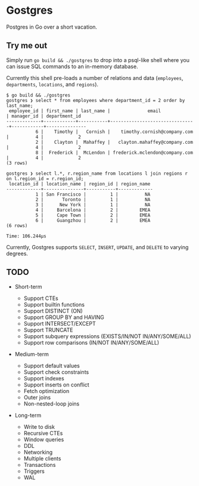 # Gostgres

Postgres in Go over a short vacation.

## Try me out

Simply run `go build && ./gostgres` to drop into a psql-like shell where you can issue SQL commands to an in-memory database.

Currently this shell pre-loads a number of relations and data (`employees`, `departments`, `locations`, and `regions`).

```
$ go build && ./gostgres
gostgres ❯ select * from employees where department_id = 2 order by last_name;
 employee_id | first_name | last_name |              email             | manager_id | department_id
-------------+------------+-----------+--------------------------------+------------+---------------
           6 |    Timothy |   Cornish |    timothy.cornish@company.com |          4 |             2
           2 |    Clayton |  Mahaffey |   clayton.mahaffey@company.com |          4 |             2
           8 |  Frederick |  McLendon | frederick.mclendon@company.com |          4 |             2
(3 rows)

gostgres ❯ select l.*, r.region_name from locations l join regions r on l.region_id = r.region_id;
 location_id | location_name | region_id | region_name
-------------+---------------+-----------+-------------
           1 | San Francisco |         1 |          NA
           2 |       Toronto |         1 |          NA
           3 |      New York |         1 |          NA
           4 |     Barcelona |         2 |        EMEA
           5 |     Cape Town |         2 |        EMEA
           6 |     Guangzhou |         2 |        EMEA
(6 rows)

Time: 106.244µs
```

Currently, Gostgres supports `SELECT`, `INSERT`, `UPDATE`, and `DELETE` to varying degrees.

## TODO

- Short-term
    - Support CTEs
    - Support builtin functions
    - Support DISTINCT (ON)
    - Support GROUP BY and HAVING
    - Support INTERSECT/EXCEPT
    - Support TRUNCATE
    - Support subquery expressions (EXISTS/IN/NOT IN/ANY/SOME/ALL)
    - Support row comparisons (IN/NOT IN/ANY/SOME/ALL)

- Medium-term
    - Support default values
    - Support check constraints
    - Support indexes
    - Support inserts on conflict
    - Fetch optimization
    - Outer joins
    - Non-nested-loop joins

- Long-term
    - Write to disk
    - Recursive CTEs
    - Window queries
    - DDL
    - Networking
    - Multiple clients
    - Transactions
    - Triggers
    - WAL
